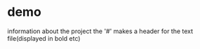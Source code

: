 # demo

information about the project 
the '#' makes a header for the text file(displayed in bold etc)

